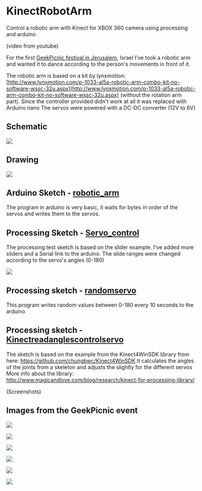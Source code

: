 # KinectRobotArm
Control a robotic arm with Kinect for XBOX 360 camera using processing and arduino

(video from youtube)

For the first [GeekPicnic festival in Jerusalem](http://geekpicnic.co.il/), Israel I've took a robotic arm and wanted it to dance according to the person's movements in front of it.

The robotic arm is based on a kit by lynxmotion: [http://www.lynxmotion.com/p-1033-al5a-robotic-arm-combo-kit-no-software-wssc-32u.aspx](http://www.lynxmotion.com/p-1033-al5a-robotic-arm-combo-kit-no-software-wssc-32u.aspx)
(without the rotation arm part).
Since the controller provided didn't work at all it was replaced with Arduino nano
The servos were powered with a DC-DC converter (12V to 6V)


## Schematic
![](/schematic.JPG)

## Drawing
![](/Drawing.JPG)

## Arduino Sketch - [robotic_arm](/Arduino/robotic_arm/robotic_arm.ino)
The program in arduino is very basic, it waits for bytes in order of the servos and writes them to the servos.

## Processing Sketch - [Servo_control](/Processing/Servo_control/Servo_control.pde)
The processing test sketch is based on the slider example.
I've added more sliders and a Serial link to the arduino.
The slide ranges were changed according to the servo's angles (0-180)

![](/Processing/Servo_control/Capture.JPG)

## Processing sketch - [randomservo](/Processing/randomservo/randomservo.pde)
This program writes random values between 0-180 every 10 seconds to the arduino

## Processing sketch - [Kinectreadanglescontrolservo](/Processing/Kinectreadanglescontrolservo/Kinectreadanglescontrolservo.pde)
The sketch is based on the example from the Kinect4WinSDK library from here: https://github.com/chungbwc/Kinect4WinSDK
It calculates the angles of the joints from a skeleton and adjusts the slightly for the different servos
More info about the library: http://www.magicandlove.com/blog/research/kinect-for-processing-library/

(Screenshots)

## Images from the GeekPicnic event
![](/Images/GeekPicNic_25_small.jpg)

![](/Images/GeekPicNic_24_small.jpg)

![](/Images/GeekPicNic_19_small.jpg)

![](/Images/GeekPicNic_15_small.jpg)

![](/Images/GeekPicNic_22_small.jpg)

![](/Images/GeekPicNic_18_small.jpg)